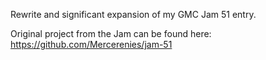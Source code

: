 
Rewrite and significant expansion of my GMC Jam 51 entry.

Original project from the Jam can be found here: https://github.com/Mercerenies/jam-51
